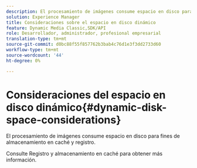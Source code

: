 ```yaml
---
description: El procesamiento de imágenes consume espacio en disco para fines de almacenamiento en caché y registro.
solution: Experience Manager
title: Consideraciones sobre el espacio en disco dinámico
feature: Dynamic Media Classic,SDK/API
role: Desarrollador, administrador, profesional empresarial
translation-type: tm+mt
source-git-commit: d0bc88f55f857762b3bab4c76d1e3f3dd2733d60
workflow-type: tm+mt
source-wordcount: '44'
ht-degree: 0%

---
```



# Consideraciones del espacio en disco dinámico{#dynamic-disk-space-considerations}

El procesamiento de imágenes consume espacio en disco para fines de almacenamiento en caché y registro.

Consulte Registro y almacenamiento en caché para obtener más información.
